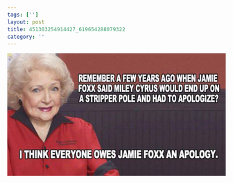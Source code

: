 ```yaml
---
tags: ['']
layout: post
title: 451303254914427_619654288079322
category: ''
---
```

![451303254914427_619654288079322](/uploads/2013-8-30-451303254914427_619654288079322.jpg)
